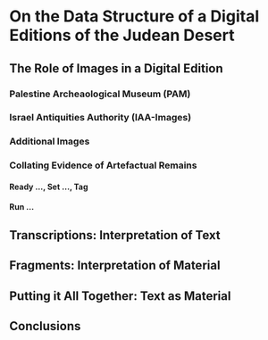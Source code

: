 # On the Data Structure of a Digital Editions of the Judean Desert

## The Role of Images in a Digital Edition

### Palestine Archeaological Museum (PAM)

### Israel Antiquities Authority (IAA-Images)

### Additional Images

### Collating Evidence of Artefactual Remains

#### Ready …, Set …, Tag

#### Run …

## Transcriptions: Interpretation of Text

## Fragments: Interpretation of Material

## Putting it All Together: Text as Material

## Conclusions